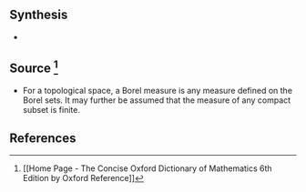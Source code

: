 ## Synthesis
- 
## Source [^1]
- For a topological space, a Borel measure is any measure defined on the Borel sets. It may further be assumed that the measure of any compact subset is finite.
## References

[^1]: [[Home Page - The Concise Oxford Dictionary of Mathematics 6th Edition by Oxford Reference]]
